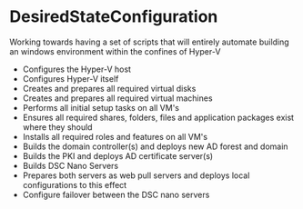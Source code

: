 # DesiredStateConfiguration

Working towards having a set of scripts that will entirely automate building an windows environment within the confines of Hyper-V

  - Configures the Hyper-V host
  - Configures Hyper-V itself
  - Creates and prepares all required virtual disks
  - Creates and prepares all required virtual machines
  - Performs all initial setup tasks on all VM's
  - Ensures all required shares, folders, files and application packages exist where they should
  - Installs all required roles and features on all VM's
  - Builds the domain controller(s) and deploys new AD forest and domain
  - Builds the PKI and deploys AD certificate server(s)
  - Builds DSC Nano Servers
  - Prepares both servers as web pull servers and deploys local configurations to this effect
  - Configure failover between the DSC nano servers
 
